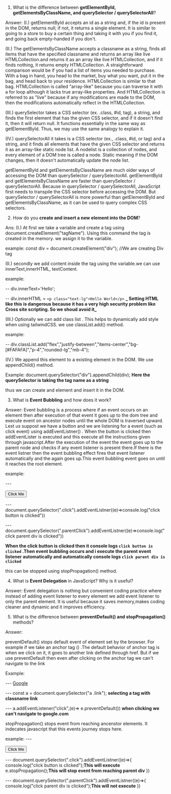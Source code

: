 1. What is the difference between **getElementById, getElementsByClassName, and querySelector / querySelectorAll**?

Answer: (I.) getElementById accepts an id as a string and, if the id is present in the DOM, returns null; if not, it returns a single element. It is similar to going to a store to buy a certain thing and taking it with you if you find it, and going back empty-handed if you don't.

(II.) The getElementsByClassName accepts a classname as a string, finds all items that have the specified classname and returns an array like live HTMLCollection.and returns it as an array like live HTMLCollection, and if it finds nothing, it returns empty HTMLCollection. A straightforward comparison would be if you had a list of items you needed to purchase. With a bag in hand, you head to the market, buy what you want, put it in the bag, and head back to your residence. HTMLCollection is similar to that bag. HTMLCollection is called "array-like" because you can traverse it with a for loop although it lacks true array-like properties. And HTMLCollection is referred to as "live" because if any modifications are made to the DOM, then the modifications automatically reflect in the HTMLCollection.

(III.) querySelector takes a CSS selector (ex. .class, #id, tag), a string, and finds the first element that has the given CSS selector, and if it doesn't find it, then it will return null. It functions essentially in the same way as getElementById. Thus, we may use the same analogy to explain it.

(IV.) querySelectorAll it takes is a CSS selector (ex., .class, #id, or tag) and a string, and it finds all elements that have the given CSS selector and returns it as an array-like static node list. A nodelist is a collection of nodes, and every element of a DOM tree is called a node. Static meaning if the DOM changes, then it doesn't automatically update the node list.

getElementById and getElementsByClassName are much older ways of accessing the DOM than querySelector / querySelectorAll. getElementById and getElementsByClassName are faster than querySelector / querySelectorAll. Because in querySelector / querySelectorAll, JavaScript first needs to transpile the CSS selector before accessing the DOM. But querySelector / querySelectorAll is more powerful than getElementById and getElementsByClassName, as it can be used to query complex CSS selectors.

2. How do you **create and insert a new element into the DOM**?

Ans: (I.) At first we take a variable and create a tag using document.createElement("tagName"). Using this command the tag is created in the memory. we assign it to the variable.

example: const div = document.createElement("div"); //We are creating Div tag

(II.) secondly we add content inside the tag using the variable.we can use innerText,innerHTML, textContent.

example:

-- div.innerText='Hello';

-- div.innerHTML = `<p class="text-lg">Hello World</p>` **_ Setting HTML like this is dangerous because it has a very high security problem like Cross site scripting. So we shoud avoid it_**

(III.) Optionally we can add class list . This helps to dynamically add style when using tailwindCSS. we use classList.add() method.

example:

-- div.classList.add("flex","justify-between","items-center","bg-[#FAFAFA]","p-4","rounded-lg","mb-4");

(IV.) We append this element to a existing element in the DOM. We use appendChild() method.

Example: document.querySelector("div").appendChild(div); **Here the querySelector is taking the tag name as a string**

thus we can create and element and insert it in the DOM.

3. What is **Event Bubbling** and how does it work?

Answer: Event bubbling is a process where if an event occurs on an element then after execution of that event it goes up to the dom tree and execute event on ancestor nodes until the whole DOM is traversed upward. Lest us suppost we have a button and we are listening for a event (such as click event) using addEventListner() . When the button is clicked then addEventLister is executed and this execute all the instructions given through javascript.After the execution of the event the event goes up to the parent node and checks if any event listener is present there.If there is the event listner then the event bubbling effect fires that event listener automatically and the again goes up.This event bubbling event goes on until it reaches the root element.

example:

--- <div class='parentClick'><button class='click'>Click Me</button></div>

--- document.querySelector(".click").addEventListner((e)=>console.log("click button is clicked"))

--- document.querySelector(".parentClick").addEventListner((e)=>console.log("click parent div is clicked"))

**When the click button is clicked then it console logs `click button is clicked` .Then event bubbling occurs and i execute the parent event listener automatically and automatically console logs `click parent div is clicked`**

this can be stopped using stopPropagation() method.

4. What is **Event Delegation** in JavaScript? Why is it useful?

Answer: Event delegation is nothing but convenient coding practice where instead of adding event listener to every element we add event listener to only the parent element. It is useful because it saves memory,makes coding cleaner and dynamic and it improves efficiency.

5. What is the difference between **preventDefault() and stopPropagation()** methods?

Answer:

preventDefault() stops default event of element set by the browser. For example if we take an anchor tag (<a></a>) .The default behavior of anchor tag is when we click on it, it goes to another link defined through href. But if we use preventDefault then even after clicking on the anchor tag we can't navigate to the link

Example:

--- <a href="https://www.google.com" class="link">Google</a>

--- const a = document.querySelector("a .link"); **selecting a tag with classname link**

--- a.addEventListener("click",(e)=> e.preventDefault()) **when clicking we can't navigate to google.com**

stopPropagation() stops event from reaching ancenstor elements. It indecates javascript that this events journey stops here.

example:
--- <div class='parentClick'><button class='click'>Click Me</button></div>

--- document.querySelector(".click").addEventListner((e)=>{  
 console.log("click button is clicked");**This will execute**
e.stopPropagation();**This will stop event from reaching parent div**
})

--- document.querySelector(".parentClick").addEventListner((e)=>{
console.log("click parent div is clicked");**This will not execute**
})
